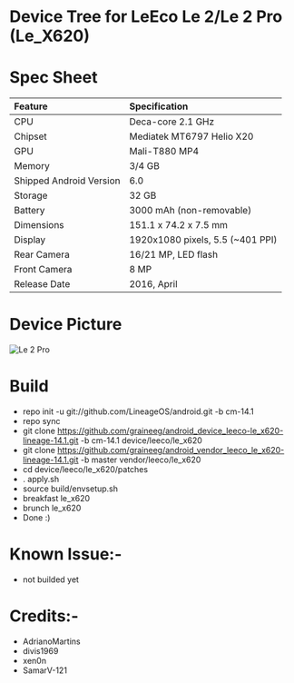 # Device Tree for LeEco Le 2/Le 2 Pro (Le_X620)

# Spec Sheet

| Feature                 | Specification                     |
| :---------------------- | :-------------------------------- |
| CPU                     | Deca-core 2.1 GHz                 |
| Chipset                 | Mediatek MT6797 Helio X20         |
| GPU                     | Mali-T880 MP4                     |
| Memory                  | 3/4 GB                            |
| Shipped Android Version | 6.0                               |
| Storage                 | 32 GB                             |
| Battery                 | 3000 mAh (non-removable)          |
| Dimensions              | 151.1 x 74.2 x 7.5 mm             |
| Display                 | 1920x1080 pixels, 5.5 (~401 PPI)  |
| Rear Camera             | 16/21 MP, LED flash               |
| Front Camera            | 8 MP                              |
| Release Date            | 2016, April                       |

# Device Picture

![Le 2 Pro](http://cdn2.gsmarena.com/vv/pics/leeco/le-eco-le2.jpg "LeEco Le 2")

   # Build
   * repo init -u git://github.com/LineageOS/android.git -b cm-14.1
   * repo sync
   * git clone https://github.com/graineeg/android_device_leeco-le_x620-lineage-14.1.git -b cm-14.1 device/leeco/le_x620
   * git clone https://github.com/graineeg/android_vendor_leeco_le_x620-lineage-14.1.git -b master vendor/leeco/le_x620
   * cd device/leeco/le_x620/patches
   * . apply.sh
   * source build/envsetup.sh
   * breakfast le_x620
   * brunch le_x620
   * Done :)
   
   # Known Issue:-
   * not builded yet
   
   # Credits:-
   * AdrianoMartins
   * divis1969
   * xen0n
   * SamarV-121

